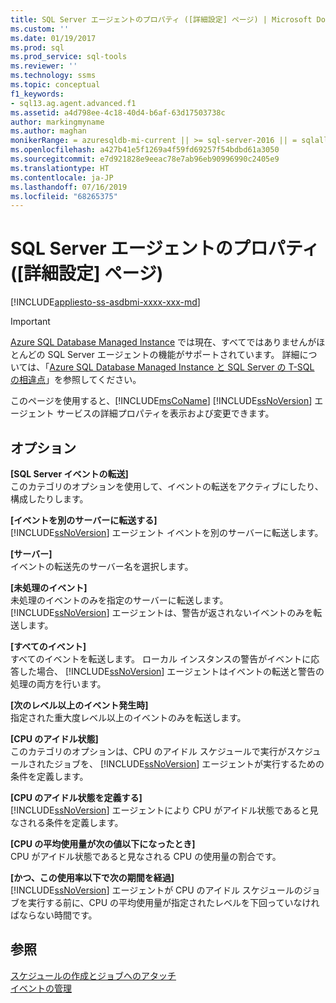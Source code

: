 ```yaml
---
title: SQL Server エージェントのプロパティ ([詳細設定] ページ) | Microsoft Docs
ms.custom: ''
ms.date: 01/19/2017
ms.prod: sql
ms.prod_service: sql-tools
ms.reviewer: ''
ms.technology: ssms
ms.topic: conceptual
f1_keywords:
- sql13.ag.agent.advanced.f1
ms.assetid: a4d798ee-4c18-40d4-b6af-63d17503738c
author: markingmyname
ms.author: maghan
monikerRange: = azuresqldb-mi-current || >= sql-server-2016 || = sqlallproducts-allversions
ms.openlocfilehash: a427b41e5f1269a4f59fd69257f54bdbd61a3050
ms.sourcegitcommit: e7d921828e9eeac78e7ab96eb90996990c2405e9
ms.translationtype: HT
ms.contentlocale: ja-JP
ms.lasthandoff: 07/16/2019
ms.locfileid: "68265375"
---
```

# <a name="sql-server-agent-properties-advanced-page"></a>SQL Server エージェントのプロパティ ([詳細設定] ページ)
[!INCLUDE[appliesto-ss-asdbmi-xxxx-xxx-md](../../includes/appliesto-ss-asdbmi-xxxx-xxx-md.md)]

> [!IMPORTANT]  
> [Azure SQL Database Managed Instance](https://docs.microsoft.com/azure/sql-database/sql-database-managed-instance) では現在、すべてではありませんがほとんどの SQL Server エージェントの機能がサポートされています。 詳細については、「[Azure SQL Database Managed Instance と SQL Server の T-SQL の相違点](https://docs.microsoft.com/azure/sql-database/sql-database-managed-instance-transact-sql-information#sql-server-agent)」を参照してください。

このページを使用すると、[!INCLUDE[msCoName](../../includes/msconame_md.md)] [!INCLUDE[ssNoVersion](../../includes/ssnoversion-md.md)] エージェント サービスの詳細プロパティを表示および変更できます。  
  
## <a name="options"></a>オプション  
**[SQL Server イベントの転送]**  
このカテゴリのオプションを使用して、イベントの転送をアクティブにしたり、構成したりします。  
  
**[イベントを別のサーバーに転送する]**  
[!INCLUDE[ssNoVersion](../../includes/ssnoversion-md.md)] エージェント イベントを別のサーバーに転送します。  
  
**[サーバー]**  
イベントの転送先のサーバー名を選択します。  
  
**[未処理のイベント]**  
未処理のイベントのみを指定のサーバーに転送します。 [!INCLUDE[ssNoVersion](../../includes/ssnoversion-md.md)] エージェントは、警告が返されないイベントのみを転送します。  
  
**[すべてのイベント]**  
すべてのイベントを転送します。 ローカル インスタンスの警告がイベントに応答した場合、 [!INCLUDE[ssNoVersion](../../includes/ssnoversion-md.md)] エージェントはイベントの転送と警告の処理の両方を行います。  
  
**[次のレベル以上のイベント発生時]**  
指定された重大度レベル以上のイベントのみを転送します。  
  
**[CPU のアイドル状態]**  
このカテゴリのオプションは、CPU のアイドル スケジュールで実行がスケジュールされたジョブを、 [!INCLUDE[ssNoVersion](../../includes/ssnoversion-md.md)] エージェントが実行するための条件を定義します。  
  
**[CPU のアイドル状態を定義する]**  
[!INCLUDE[ssNoVersion](../../includes/ssnoversion-md.md)] エージェントにより CPU がアイドル状態であると見なされる条件を定義します。  
  
**[CPU の平均使用量が次の値以下になったとき]**  
CPU がアイドル状態であると見なされる CPU の使用量の割合です。  
  
**[かつ、この使用率以下で次の期間を経過]**  
[!INCLUDE[ssNoVersion](../../includes/ssnoversion-md.md)] エージェントが CPU のアイドル スケジュールのジョブを実行する前に、CPU の平均使用量が指定されたレベルを下回っていなければならない時間です。  
  
## <a name="see-also"></a>参照  
[スケジュールの作成とジョブへのアタッチ](../../ssms/agent/create-and-attach-schedules-to-jobs.md)  
[イベントの管理](../../ssms/agent/manage-events.md)  
  
